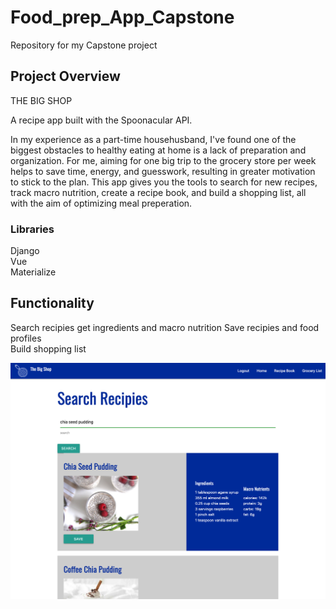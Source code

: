 # Food_prep_App_Capstone
Repository for my Capstone project


## Project Overview
THE BIG SHOP 

A recipe app built with the Spoonacular API. 

In my experience as a part-time househusband, I've found one of the biggest obstacles to healthy eating at home is a lack of preparation and organization. For me, aiming for one big trip to the grocery store per week helps to save time, energy, and guesswork, resulting in greater motivation to stick to the plan. This app gives you the tools to search for new recipes, track macro nutrition, create a recipe book, and build a shopping list, all with the aim of optimizing meal preperation.    

### Libraries
Django  
Vue  
Materialize  

## Functionality
Search recipies
get ingredients and macro nutrition
Save recipies and food profiles   
Build shopping list   



 ![A screenshot of the app](https://github.com/russfraze/Food_prep_App_Capstone/blob/main/Screen%20Shot%202022-01-18%20at%2010.12.39%20AM.png)
 









